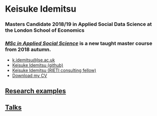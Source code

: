 # Keisuke Idemitsu

### Masters Candidate 2018/19 in Applied Social Data Science at the London School of Economics 

### [*MSc in Applied Social Science*](http://www.lse.ac.uk/Methodology/Study/MSc-Applied-Social-Data-Science "ASDS") is a new taught master course from 2018 autumn.

- [k.idemitsu@lse.ac.uk](mailto:k.idemitsu@lse.ac.uk "email")
- [Keisuke Idemitsu (github)](http://www.github.com/lightsystems/ "Github page")
- [Keisuke Idemitsu (RIETI consulting fellow)](https://www.rieti.go.jp/users/idemitsu-keisuke/index_en.html "RIETI page")
- [Download my CV](http://https//lightsystems.github.io/k_idemitsu/static/CV_IDEMITSU.pdf "CV download")

## [Research examples](http://https//lightsystems.github.io/k_idemitsu/research.html "CV download")

## [Talks](http://https//lightsystems.github.io/k_idemitsu/talks.html "CV download")
